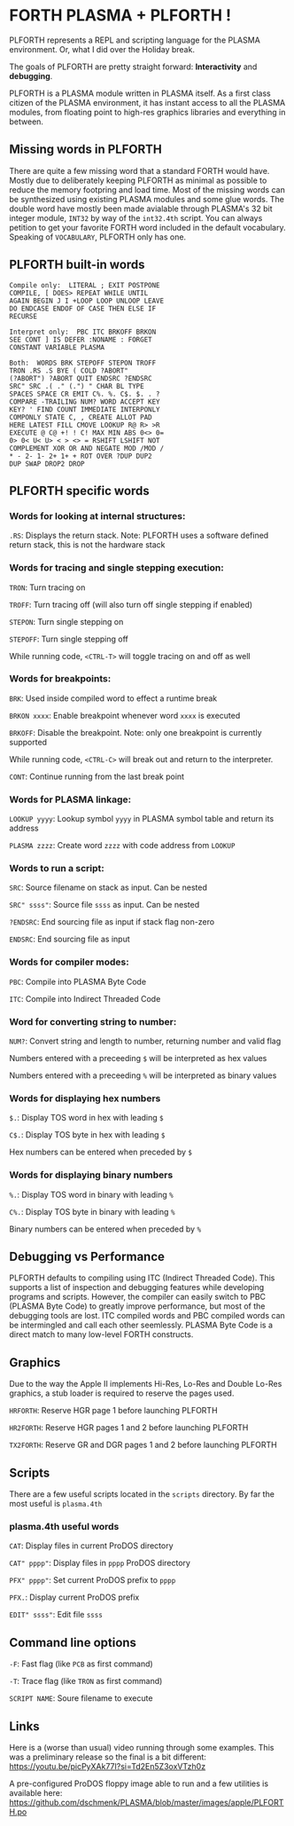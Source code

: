 # FORTH PLASMA + PLFORTH !

PLFORTH represents a REPL and scripting language for the PLASMA environment. Or, what I did over the Holiday break.

The goals of PLFORTH are pretty straight forward:
**Interactivity** and **debugging**.

PLFORTH is a PLASMA module written in PLASMA itself. As a first class citizen of the PLASMA environment, it has instant access to all the PLASMA modules, from floating point to high-res graphics libraries and everything in between.

## Missing words in PLFORTH

There are quite a few missing word that a standard FORTH would have. Mostly due to deliberately keeping PLFORTH as minimal as possible to reduce the memory footpring and load time. Most of the missing words can be synthesized using existing PLASMA modules and some glue words. The double word have mostly been made avialable through PLASMA's 32 bit integer module, `INT32` by way of the `int32.4th` script. You can always petition to get your favorite FORTH word included in the default vocabulary. Speaking of `VOCABULARY`, PLFORTH only has one.

## PLFORTH built-in words

    Compile only:  LITERAL ; EXIT POSTPONE
    COMPILE, [ DOES> REPEAT WHILE UNTIL
    AGAIN BEGIN J I +LOOP LOOP UNLOOP LEAVE
    DO ENDCASE ENDOF OF CASE THEN ELSE IF
    RECURSE

    Interpret only:  PBC ITC BRKOFF BRKON
    SEE CONT ] IS DEFER :NONAME : FORGET
    CONSTANT VARIABLE PLASMA

    Both:  WORDS BRK STEPOFF STEPON TROFF
    TRON .RS .S BYE ( COLD ?ABORT"
    (?ABORT") ?ABORT QUIT ENDSRC ?ENDSRC
    SRC" SRC .( ." (.") " CHAR BL TYPE
    SPACES SPACE CR EMIT C%. %. C$. $. . ?
    COMPARE -TRAILING NUM? WORD ACCEPT KEY
    KEY? ' FIND COUNT IMMEDIATE INTERPONLY
    COMPONLY STATE C, , CREATE ALLOT PAD
    HERE LATEST FILL CMOVE LOOKUP R@ R> >R
    EXECUTE @ C@ +! ! C! MAX MIN ABS 0<> 0=
    0> 0< U< U> < > <> = RSHIFT LSHIFT NOT
    COMPLEMENT XOR OR AND NEGATE MOD /MOD /
    * - 2- 1- 2+ 1+ + ROT OVER ?DUP DUP2
    DUP SWAP DROP2 DROP

## PLFORTH specific words

### Words for looking at internal structures:

`.RS`: Displays the return stack. Note: PLFORTH uses a software defined return stack, this is not the hardware stack

### Words for tracing and single stepping execution:

`TRON`: Turn tracing on

`TROFF`: Turn tracing off (will also turn off single stepping if enabled)

`STEPON`: Turn single stepping on

`STEPOFF`: Turn single stepping off

While running code, `<CTRL-T>` will toggle tracing on and off as well

### Words for breakpoints:

`BRK`: Used inside compiled word to effect a runtime break

`BRKON xxxx`: Enable breakpoint whenever word `xxxx` is executed

`BRKOFF`: Disable the breakpoint. Note: only one breakpoint is currently supported

While running code, `<CTRL-C>` will break out and return to the interpreter.

`CONT`: Continue running from the last break point

### Words for PLASMA linkage:

`LOOKUP yyyy`: Lookup symbol `yyyy` in PLASMA symbol table and return its address

`PLASMA zzzz`: Create word `zzzz` with code address from `LOOKUP`

### Words to run a script:

`SRC`: Source filename on stack as input. Can be nested

`SRC" ssss"`: Source file `ssss` as input. Can be nested

`?ENDSRC`: End sourcing file as input if stack flag non-zero

`ENDSRC`: End sourcing file as input

### Words for compiler modes:

`PBC`: Compile into PLASMA Byte Code

`ITC`: Compile into Indirect Threaded Code

### Word for converting string to number:

`NUM?`: Convert string and length to number, returning number and valid flag

Numbers entered with a preceeding `$` will be interpreted as hex values

Numbers entered with a preceeding `%` will be interpreted as binary values

### Words for displaying hex numbers

`$.`: Display TOS word in hex with leading `$`

`C$.`: Display TOS byte in hex with leading `$`

Hex numbers can be entered when preceded by `$`

### Words for displaying binary numbers

`%.`: Display TOS word in binary with leading `%`

`C%.`: Display TOS byte in binary with leading `%`

Binary numbers can be entered when preceded by `%`

## Debugging vs Performance

PLFORTH defaults to compiling using ITC (Indirect Threaded Code). This supports a list of inspection and debugging features while developing programs and scripts. However, the compiler can easily switch to PBC (PLASMA Byte Code) to greatly improve performance, but most of the debugging tools are lost. ITC compiled words and PBC compiled words can be intermingled and call each other seemlessly. PLASMA Byte Code is a direct match to many low-level FORTH constructs.

## Graphics
Due to the way the Apple II implements Hi-Res, Lo-Res and Double Lo-Res graphics, a stub loader is required to reserve the pages used.

`HRFORTH`: Reserve HGR page 1 before launching PLFORTH

`HR2FORTH`: Reserve HGR pages 1 and 2 before launching PLFORTH

`TX2FORTH`: Reserve GR and DGR pages 1 and 2 before launching PLFORTH

## Scripts

There are a few useful scripts located in the `scripts` directory. By far the most useful is `plasma.4th`

### plasma.4th useful words

`CAT`: Display files in current ProDOS directory

`CAT" pppp"`: Display files in `pppp` ProDOS directory

`PFX" pppp"`: Set current ProDOS prefix to `pppp`

`PFX.`: Display current ProDOS prefix

`EDIT" ssss"`: Edit file `ssss`

## Command line options

`-F`: Fast flag (like `PCB` as first command)

`-T`: Trace flag (like `TRON` as first command)

`SCRIPT NAME`: Soure filename to execute

## Links

Here is a (worse than usual) video running through some examples. This was a preliminary release so the final is a bit different: https://youtu.be/picPyXAk77I?si=Td2En5Z3oxVTzh0z

A pre-configured ProDOS floppy image able to run  and a few utilities is available here: https://github.com/dschmenk/PLASMA/blob/master/images/apple/PLFORTH.po
